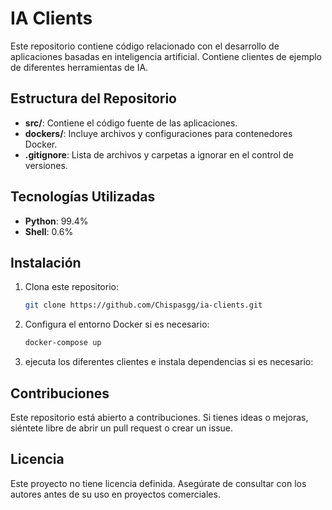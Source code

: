 # IA Clients

Este repositorio contiene código relacionado con el desarrollo de aplicaciones basadas en inteligencia artificial. Contiene clientes de ejemplo de diferentes herramientas de IA.

## Estructura del Repositorio

- **src/**: Contiene el código fuente de las aplicaciones.
- **dockers/**: Incluye archivos y configuraciones para contenedores Docker.
- **.gitignore**: Lista de archivos y carpetas a ignorar en el control de versiones.

## Tecnologías Utilizadas

- **Python**: 99.4%
- **Shell**: 0.6%

## Instalación

1. Clona este repositorio:

    ```bash
    git clone https://github.com/Chispasgg/ia-clients.git
    ```

2. Configura el entorno Docker si es necesario:

    ```bash
    docker-compose up
    ```

3. ejecuta los diferentes clientes e instala dependencias si es necesario:


## Contribuciones

Este repositorio está abierto a contribuciones. Si tienes ideas o mejoras, siéntete libre de abrir un pull request o crear un issue.

## Licencia

Este proyecto no tiene licencia definida. Asegúrate de consultar con los autores antes de su uso en proyectos comerciales.
